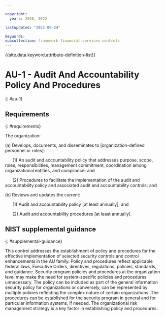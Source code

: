 ```yaml
---

copyright:
  years: 2020, 2022

lastupdated: "2022-09-24"

keywords: 
subcollection: framework-financial-services-controls
---
```


{{site.data.keyword.attribute-definition-list}}

# AU-1 - Audit And Accountability Policy And Procedures
{: #au-1}

## Requirements
{: #requirements}

The organization:

(a) Develops, documents, and disseminates to [organization-defined personnel or roles]:

&nbsp;&nbsp;&nbsp;&nbsp;&nbsp;&nbsp;(1) An audit and accountability policy that addresses purpose, scope, roles, responsibilities, management commitment, coordination among organizational entities, and compliance; and

&nbsp;&nbsp;&nbsp;&nbsp;&nbsp;&nbsp;(2) Procedures to facilitate the implementation of the audit and accountability policy and associated audit and accountability controls; and

(b) Reviews and updates the current:

&nbsp;&nbsp;&nbsp;&nbsp;&nbsp;&nbsp;(1) Audit and accountability policy [at least annually]; and

&nbsp;&nbsp;&nbsp;&nbsp;&nbsp;&nbsp;(2) Audit and accountability procedures [at least annually].

## NIST supplemental guidance
{: #supplemental-guidance}

This control addresses the establishment of policy and procedures for the effective implementation of selected security controls and control enhancements in the AU family. Policy and procedures reflect applicable federal laws, Executive Orders, directives, regulations, policies, standards, and guidance. Security program policies and procedures at the organization level may make the need for system-specific policies and procedures unnecessary. The policy can be included as part of the general information security policy for organizations or conversely, can be represented by multiple policies reflecting the complex nature of certain organizations. The procedures can be established for the security program in general and for particular information systems, if needed. The organizational risk management strategy is a key factor in establishing policy and procedures.


